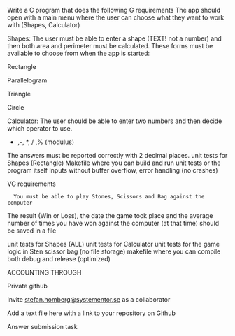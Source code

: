 Write a C program that does the following
G requirements
The app should open with a main menu where the user can choose what they want to work with (Shapes, Calculator)

Shapes: The user must be able to enter a shape (TEXT! not a number) and then both area and perimeter must be calculated. These forms must be available to choose from when the app is started:

Rectangle

Parallelogram

Triangle

Circle

Calculator: The user should be able to enter two numbers and then decide which operator to use.

- ,-, \*, / ,% (modulus)

The answers must be reported correctly with 2 decimal places.
unit tests for Shapes (Rectangle)
Makefile where you can build and run unit tests or the program itself
Inputs without buffer overflow, error handling (no crashes)

VG requirements

      You must be able to play Stones, Scissors and Bag against the computer

The result (Win or Loss), the date the game took place and the average number of times you have won against the computer (at that time) should be saved in a file

unit tests for Shapes (ALL)
unit tests for Calculator
unit tests for the game logic in Sten scissor bag (no file storage)
makefile where you can compile both debug and release (optimized)

ACCOUNTING THROUGH

Private github

Invite stefan.homberg@systementor.se as a collaborator

Add a text file here with a link to your repository on Github

Answer submission task
